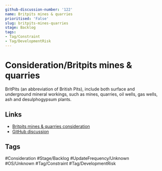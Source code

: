 ```yaml
---
github-discussion-number: '122'
name: Britpits mines & quarries
prioritised: 'False'
slug: britpits-mines-quarries
stage: Backlog
tags:
- Tag/Constraint
- Tag/DevelopmentRisk
---
```


# Consideration/Britpits mines & quarries

BritPits (an abbreviation of British Pits), include both surface and underground mineral workings, such as mines, quarries, oil wells, gas wells, ash and desulphogypsum plants.

## Links

* [Britpits mines & quarries consideration](https://design.planning.data.gov.uk/planning-consideration/britpits-mines-quarries)
* [GitHub discussion](https://github.com/digital-land/data-standards-backlog/discussions/122)

## Tags

#Consideration #Stage/Backlog #UpdateFrequency/Unknown #OS/Unknown #Tag/Constraint #Tag/DevelopmentRisk